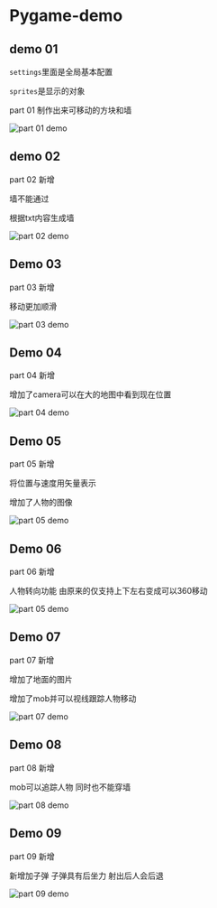 # Pygame-demo
## demo 01

`settings`里面是全局基本配置

`sprites`是显示的对象

part 01 制作出来可移动的方块和墙

![part 01 demo](https://github.com/typeme/pygame-demo/blob/master/pictute/part%2001%20demo.png)



## demo 02

part 02 新增 

墙不能通过

根据txt内容生成墙

![part 02 demo](https://github.com/typeme/pygame-demo/blob/master/pictute/part%2002%20demo.png)



## Demo 03

part 03 新增 

移动更加顺滑



![part 03 demo](https://github.com/typeme/pygame-demo/blob/master/pictute/part%2003%20demo.png)



## Demo 04

part 04 新增 

增加了camera可以在大的地图中看到现在位置



![part 04 demo](https://github.com/typeme/pygame-demo/blob/master/pictute/part%2004%20demo.png)



## Demo 05

part 05 新增 

将位置与速度用矢量表示

增加了人物的图像





![part 05 demo](https://github.com/typeme/pygame-demo/blob/master/pictute/part%2005%20demo.png)



## Demo 06

part 06  新增 

人物转向功能 由原来的仅支持上下左右变成可以360移动



![part 05 demo](https://github.com/typeme/pygame-demo/blob/master/pictute/part%2006%20demo.png)



## Demo 07

part 07  新增 

增加了地面的图片

增加了mob并可以视线跟踪人物移动



![part 07 demo](https://github.com/typeme/pygame-demo/blob/master/pictute/part%2007%20demo.png)



## Demo 08

part 08  新增 

mob可以追踪人物 同时也不能穿墙

![part 08 demo](https://github.com/typeme/pygame-demo/blob/master/pictute/part%2008%20demo.png)



## Demo 09

part 09  新增 

新增加子弹 子弹具有后坐力 射出后人会后退

![part 09 demo](hhttps://github.com/typeme/pygame-demo/blob/master/pictute/part%2009%20demo.png)

